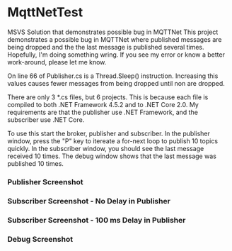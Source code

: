 # MqttNetTest
MSVS Solution that demonstrates possible bug in MQTTNet
This project demonstrates a possible bug in MQTTNet where published messages are being dropped and the the last message is published several times. Hopefully, I'm doing something wring. If you see my error or know a better work-around, please let me know.
<p>On line 66 of Publisher.cs is a Thread.Sleep() instruction. Increasing this values causes fewer messages from being dropped until non are dropped.
<p>There are only 3 *.cs files, but 6 projects. This is because each file is compiled to both .NET Framework 4.5.2 and to .NET Core 2.0. My requirements are that the publisher use .NET Framework, and the subscriber use .NET Core.
<p>To use this start the broker, publisher and subscriber. In the publisher window, press the "P" key to itereate a for-next loop to publish 10 topics quickly. In the subscriber window, you should see the last message received 10 times. The debug window shows that the last message was published 10 times.
<h3>Publisher Screenshot</h3>
<h3>Subscriber Screenshot - No Delay in Publisher</h3>
<h3>Subscriber Screenshot - 100 ms Delay in Publisher</h3>
<h3>Debug Screenshot</h3>
